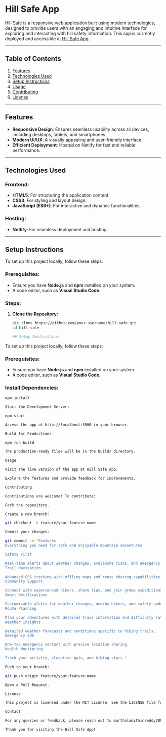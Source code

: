 # Hill Safe App

Hill Safe is a responsive web application built using modern technologies, designed to provide users with an engaging and intuitive interface for exploring and interacting with hill safety information. This app is currently deployed and accessible at [Hill Safe App](https://hill-safe.netlify.app/).

---

## Table of Contents

1. [Features](#features)
2. [Technologies Used](#technologies-used)
3. [Setup Instructions](#setup-instructions)
4. [Usage](#usage)
5. [Contributing](#contributing)
6. [License](#license)

---

## Features

- **Responsive Design**: Ensures seamless usability across all devices, including desktops, tablets, and smartphones.
- **Modern UI/UX**: A visually appealing and user-friendly interface.
- **Efficient Deployment**: Hosted on Netlify for fast and reliable performance.

---

## Technologies Used

### Frontend:
- **HTML5**: For structuring the application content.
- **CSS3**: For styling and layout design.
- **JavaScript (ES6+)**: For interactive and dynamic functionalities.

### Hosting:
- **Netlify**: For seamless deployment and hosting.

---

## Setup Instructions

To set up this project locally, follow these steps:

### Prerequisites:
- Ensure you have **Node.js** and **npm** installed on your system.
- A code editor, such as **Visual Studio Code**.

### Steps:

1. **Clone the Repository:**
   ```bash
   git clone https://github.com/your-username/hill-safe.git
   cd hill-safe

   ## Setup Instructions

To set up this project locally, follow these steps:

### Prerequisites:
- Ensure you have **Node.js** and **npm** installed on your system.
- A code editor, such as **Visual Studio Code**.

### Install Dependencies:
```bash
npm install

Start the Development Server:

npm start

Access the app at http://localhost:3000 in your browser.

Build for Production:

npm run build

The production-ready files will be in the build/ directory.

Usage

Visit the live version of the app at Hill Safe App.

Explore the features and provide feedback for improvements.

Contributing

Contributions are welcome! To contribute:

Fork the repository.

Create a new branch:

git checkout -b feature/your-feature-name

Commit your changes:

git commit -m "Features
Everything you need for safe and enjoyable mountain adventures

Safety First

Real-time alerts about weather changes, avalanche risks, and emergency situations.
Trail Navigation

Advanced GPS tracking with offline maps and route sharing capabilities.
Community Support

Connect with experienced hikers, share tips, and join group expeditions.
Smart Notifications

Customizable alerts for weather changes, nearby hikers, and safety updates.
Route Planning

Plan your adventures with detailed trail information and difficulty ratings.
Weather Insights

Detailed weather forecasts and conditions specific to hiking trails.
Emergency SOS

One-tap emergency contact with precise location sharing.
Health Monitoring

Track your activity, elevation gain, and hiking stats."

Push to your branch:

git push origin feature/your-feature-name

Open a Pull Request.

License

This project is licensed under the MIT License. See the LICENSE file for details.

Contact

For any queries or feedback, please reach out to marthalanithinreddy3093@gmail.com.

Thank you for visiting the Hill Safe App!

